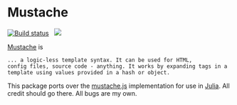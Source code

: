 # Mustache

[![Build status](https://github.com/jverzani/Mustache.jl/workflows/CI/badge.svg)](https://github.com/jverzani/Mustache.jl/actions) 
&nbsp;
[![](https://img.shields.io/badge/docs-stable-blue.svg)](https://juliahub.com/docs/Mustache/)

[Mustache](http://mustache.github.io/) is

    ... a logic-less template syntax. It can be used for HTML,
    config files, source code - anything. It works by expanding tags in a
    template using values provided in a hash or object.

This package ports over the [mustache.js](https://github.com/janl/mustache.js) implementation for use in [Julia](http://julialang.org). All credit should go there. All bugs are my own.

